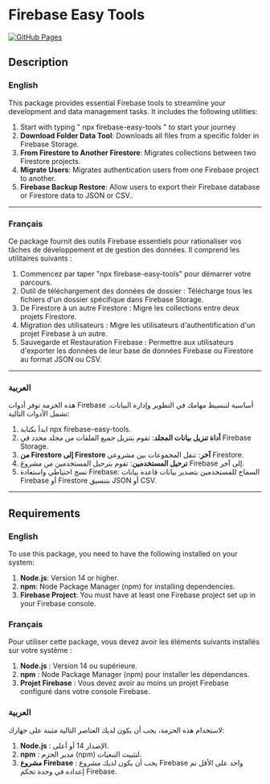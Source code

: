 # Firebase Easy Tools
[![GitHub Pages](https://img.shields.io/badge/docs-GitHub%20Pages-blue)](https://hichemsmairia.github.io/firebase-easy-tools/)

## Description

### English

This package provides essential Firebase tools to streamline your development and data management tasks. It includes the following utilities:

1.  Start with typing " npx firebase-easy-tools " to start your journey
2.  **Download Folder Data Tool**: Downloads all files from a specific folder in Firebase Storage.
3.  **From Firestore to Another Firestore**: Migrates collections between two Firestore projects.
4.  **Migrate Users**: Migrates authentication users from one Firebase project to another.
5.  **Firebase Backup Restore**: Allow users to export their Firebase database or Firestore data to JSON or CSV..
---

### Français

Ce package fournit des outils Firebase essentiels pour rationaliser vos tâches de développement et de gestion des données. Il comprend les utilitaires suivants :

1. Commencez par taper "npx firebase-easy-tools" pour démarrer votre parcours.
2. Outil de téléchargement des données de dossier : Télécharge tous les fichiers d'un dossier spécifique dans Firebase Storage.
3. De Firestore à un autre Firestore : Migre les collections entre deux projets Firestore.
4. Migration des utilisateurs : Migre les utilisateurs d'authentification d'un projet Firebase à un autre.
5. Sauvegarde et Restauration Firebase : Permettre aux utilisateurs d'exporter les données de leur base de données Firebase ou Firestore au format JSON ou CSV.
---

### العربية

هذه الحزمة توفر أدوات Firebase أساسية لتبسيط مهامك في التطوير وإدارة البيانات. تشمل الأدوات التالية:

1. ابدأ بكتابة npx firebase-easy-tools.
2. **أداة تنزيل بيانات المجلد**: تقوم بتنزيل جميع الملفات من مجلد محدد في Firebase Storage.
3. **من Firestore إلى Firestore آخر**: تنقل المجموعات بين مشروعي Firestore.
4. **ترحيل المستخدمين**: تقوم بترحيل المستخدمين من مشروع Firebase إلى آخر.
5. نسخ احتياطي واستعادة Firebase: السماح للمستخدمين بتصدير بيانات قاعدة بيانات Firebase أو Firestore بتنسيق JSON أو CSV.

---

## Requirements

### English

To use this package, you need to have the following installed on your system:

1. **Node.js**: Version 14 or higher.
2. **npm**: Node Package Manager (npm) for installing dependencies.
3. **Firebase Project**: You must have at least one Firebase project set up in your Firebase console.

### Français

Pour utiliser cette package, vous devez avoir les éléments suivants installés sur votre système :

1. **Node.js** : Version 14 ou supérieure.
2. **npm** : Node Package Manager (npm) pour installer les dépendances.
3. **Projet Firebase** : Vous devez avoir au moins un projet Firebase configuré dans votre console Firebase.

### العربية

لاستخدام هذه الحزمة، يجب أن يكون لديك العناصر التالية مثبتة على جهازك:

1. **Node.js** : الإصدار 14 أو أعلى.
2. **npm** : مدير الحزم (npm) لتثبيت التبعيات.
3. **مشروع Firebase** : يجب أن يكون لديك مشروع Firebase واحد على الأقل تم إعداده في وحدة تحكم Firebase.




